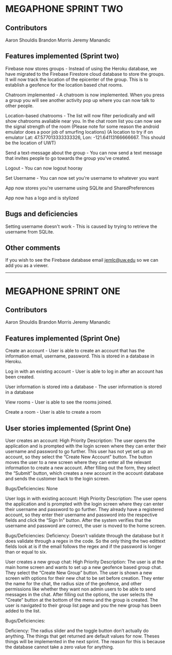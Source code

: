 # MEGAPHONE SPRINT TWO

## Contributors

Aaron Shouldis
Brandon Morris
Jeremy Manandic

## Features implemented (Sprint two)

Firebase now stores groups - Instead of using the Heroku database, we have migrated to the Firebase Firestore cloud database to store the groups. It will now track the location of the epicenter of the group. This is to establish a geofence for the location based chat rooms.

Chatroom implemented - A chatroom is now implemented. When you press a group you will see another activity pop up where you can now talk to other people.

Location-based chatrooms - The list will now filter periodically and will show chatrooms avaliable near you. In the chat room list you can now see the signal strength of the room (Please note for some reason the android emulator does a poor job of smurfing locations) (A location to try if on emulator Lat: 47.577013333333326, Lon: -121.64113166666667. This should be the location of UWT)

Send a text-message about the group - You can now send a text message that invites people to go towards the group you've created.

Logout - You can now logout hooray

Set Username - You can now set you're username to whatever you want

App now stores you're username using SQLite and SharedPreferences

App now has a logo and is stylized

## Bugs and deficiencies

Setting username doesn't work - This is caused by trying to retrieve the username from SQLite.

## Other comments
If you wish to see the Firebase database email jemlc@uw.edu so we can add you as a viewer.

----------------------------------------------------------

# MEGAPHONE SPRINT ONE

## Contributors
Aaron Shouldis
Brandon Morris
Jeremy Manandic

## Features implemented (Sprint One)

Create an account - User is able to create an account that has the information email, username, password. This is stored in a database in Heroku.

Log in with an existing account - User is able to log in after an account has been created.

User information is stored into a database - The user information is stored in a database

View rooms - User is able to see the rooms joined.

Create a room - User is able to create a room

## User stories implemented (Sprint One)

User creates an account: High Priority
Description: The user opens the application and is prompted with the login screen where they can enter their username and password to go further. This user has not yet set up an account, so they select the “Create New Account” button. The button moves the user to a new screen where they can enter all the relevant information to create a new account. After filling out the form, they select the “Submit” button, which creates a new account in the account database and sends the customer back to the login screen.

Bugs/Deficiencies: None

User logs in with existing account: High Priority
Description: The user opens the application and is prompted with the login screen where they can enter their username and password to go further. They already have a registered account, so they enter their username and password into the respective fields and click the “Sign In” button. After the system verifies that the username and password are correct, the user is moved to the home screen.

Bugs/Deficiencies: 
Deficiency: Doesn’t validate through the database but it does validate through a regex in the code. So the only thing the two edittext fields look at is if the email follows the regex and if the password is longer than or equal to six.

User creates a new group chat: High Priority
Description: 
The user is at the main home screen and wants to set up a new geofence based group chat. They select the “Create New Group” button. The user is shown a new screen with options for their new chat to be set before creation. They enter the name for the chat, the radius size of the geofence, and other permissions like whether they want non admin users to 
be able to send messages in the chat. After filling out the options, the user selects the “Create” button at the bottom of the menu and the group is created. The user is navigated to their group list page and you the new group has been added to the list.

Bugs/Deficiencies: 

Deficiency: The radius slider and the toggle button don’t actually do anything. The things that get returned are default values for now. Theses things will be implemented in the next sprint. The reason for this is because the database cannot take a zero value for anything.
